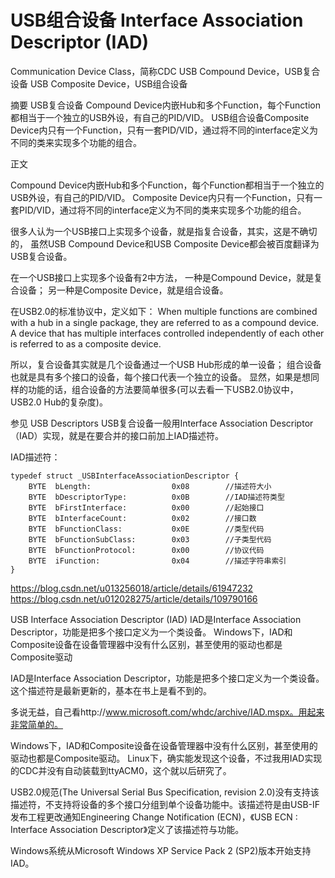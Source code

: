 # USB组合设备 Interface Association Descriptor (IAD)



Communication Device Class，简称CDC
USB Compound Device，USB复合设备
USB Composite Device，USB组合设备

摘要
USB复合设备 Compound Device内嵌Hub和多个Function，每个Function都相当于一个独立的USB外设，有自己的PID/VID。
USB组合设备Composite Device内只有一个Function，只有一套PID/VID，通过将不同的interface定义为不同的类来实现多个功能的组合。

正文

Compound Device内嵌Hub和多个Function，每个Function都相当于一个独立的USB外设，有自己的PID/VID。
Composite Device内只有一个Function，只有一套PID/VID，通过将不同的interface定义为不同的类来实现多个功能的组合。

很多人认为一个USB接口上实现多个设备，就是指复合设备，其实，这是不确切的，
虽然USB Compound Device和USB Composite Device都会被百度翻译为USB复合设备。

在一个USB接口上实现多个设备有2中方法，
一种是Compound Device，就是复合设备；
另一种是Composite Device，就是组合设备。

在USB2.0的标准协议中，定义如下：
When multiple functions are combined with a hub in a single package, they are referred to as a compound device.
A device that has multiple interfaces controlled independently of each other is referred to as a composite device.

所以，复合设备其实就是几个设备通过一个USB Hub形成的单一设备；
组合设备也就是具有多个接口的设备，每个接口代表一个独立的设备。
显然，如果是想同样的功能的话，组合设备的方法要简单很多(可以去看一下USB2.0协议中，USB2.0 Hub的复杂度)。

参见 USB Descriptors
USB复合设备一般用Interface Association Descriptor（IAD）实现，就是在要合并的接口前加上IAD描述符。

IAD描述符：

```
typedef struct _USBInterfaceAssociationDescriptor {
    BYTE  bLength:                  0x08        //描述符大小
    BYTE  bDescriptorType:          0x0B        //IAD描述符类型
    BYTE  bFirstInterface:          0x00        //起始接口
    BYTE  bInterfaceCount:          0x02        //接口数
    BYTE  bFunctionClass:           0x0E        //类型代码
    BYTE  bFunctionSubClass:        0x03        //子类型代码
    BYTE  bFunctionProtocol:        0x00        //协议代码
    BYTE  iFunction:                0x04        //描述字符串索引
}
```
https://blog.csdn.net/u013256018/article/details/61947232
https://blog.csdn.net/u012028275/article/details/109790166


USB Interface Association Descriptor (IAD) 
IAD是Interface Association Descriptor，功能是把多个接口定义为一个类设备。
Windows下，IAD和Composite设备在设备管理器中没有什么区别，甚至使用的驱动也都是Composite驱动

IAD是Interface Association Descriptor，功能是把多个接口定义为一个类设备。这个描述符是最新更新的，基本在书上是看不到的。

多说无益，自己看http://www.microsoft.com/whdc/archive/IAD.mspx。用起来非常简单的。

Windows下，IAD和Composite设备在设备管理器中没有什么区别，甚至使用的驱动也都是Composite驱动。
Linux下，确实能发现这个设备，不过我用IAD实现的CDC并没有自动装载到ttyACM0，这个就以后研究了。


USB2.0规范(The Universal Serial Bus Specification, revision 2.0)没有支持该描述符，不支持将设备的多个接口分组到单个设备功能中。该描述符是由USB-IF发布工程更改通知Engineering Change Notification (ECN)，《USB ECN : Interface Association Descriptor》定义了该描述符与功能。

Windows系统从Microsoft Windows XP Service Pack 2 (SP2)版本开始支持IAD。





